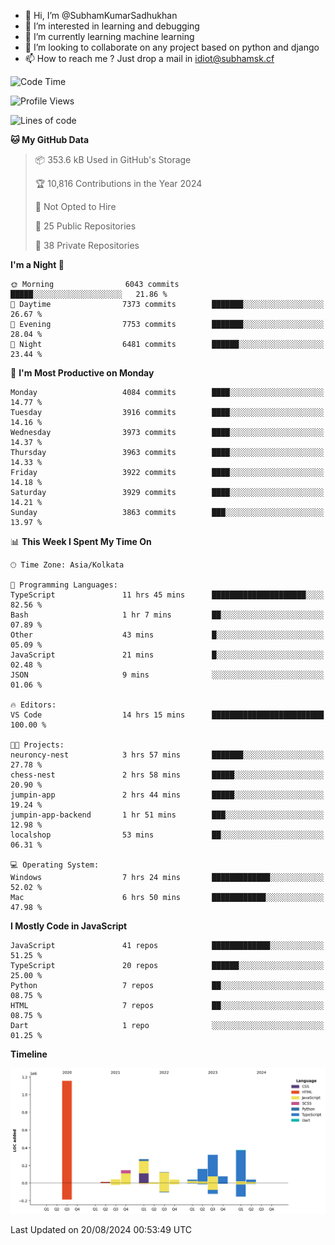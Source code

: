 - 👋 Hi, I’m @SubhamKumarSadhukhan
- 👀 I’m interested in learning and debugging
- 🌱 I’m currently learning machine learning
- 💞️ I’m looking to collaborate on any project based on python and django
- 📫 How to reach me ?
      Just drop a mail in idiot@subhamsk.cf

<!---
SubhamKumarSadhukhan/SubhamKumarSadhukhan is a ✨ special ✨ repository because its `README.md` (this file) appears on your GitHub profile.
You can click the Preview link to take a look at your changes.
--->


<!--START_SECTION:waka-->
![Code Time](http://img.shields.io/badge/Code%20Time-2%2C416%20hrs%203%20mins-blue)

![Profile Views](http://img.shields.io/badge/Profile%20Views-1-blue)

![Lines of code](https://img.shields.io/badge/From%20Hello%20World%20I%27ve%20Written-2.8%20million%20lines%20of%20code-blue)

**🐱 My GitHub Data** 

> 📦 353.6 kB Used in GitHub's Storage 
 > 
> 🏆 10,816 Contributions in the Year 2024
 > 
> 🚫 Not Opted to Hire
 > 
> 📜 25 Public Repositories 
 > 
> 🔑 38 Private Repositories 
 > 
**I'm a Night 🦉** 

```text
🌞 Morning                6043 commits        █████░░░░░░░░░░░░░░░░░░░░   21.86 % 
🌆 Daytime                7373 commits        ███████░░░░░░░░░░░░░░░░░░   26.67 % 
🌃 Evening                7753 commits        ███████░░░░░░░░░░░░░░░░░░   28.04 % 
🌙 Night                  6481 commits        ██████░░░░░░░░░░░░░░░░░░░   23.44 % 
```
📅 **I'm Most Productive on Monday** 

```text
Monday                   4084 commits        ████░░░░░░░░░░░░░░░░░░░░░   14.77 % 
Tuesday                  3916 commits        ████░░░░░░░░░░░░░░░░░░░░░   14.16 % 
Wednesday                3973 commits        ████░░░░░░░░░░░░░░░░░░░░░   14.37 % 
Thursday                 3963 commits        ████░░░░░░░░░░░░░░░░░░░░░   14.33 % 
Friday                   3922 commits        ████░░░░░░░░░░░░░░░░░░░░░   14.18 % 
Saturday                 3929 commits        ████░░░░░░░░░░░░░░░░░░░░░   14.21 % 
Sunday                   3863 commits        ███░░░░░░░░░░░░░░░░░░░░░░   13.97 % 
```


📊 **This Week I Spent My Time On** 

```text
🕑︎ Time Zone: Asia/Kolkata

💬 Programming Languages: 
TypeScript               11 hrs 45 mins      █████████████████████░░░░   82.56 % 
Bash                     1 hr 7 mins         ██░░░░░░░░░░░░░░░░░░░░░░░   07.89 % 
Other                    43 mins             █░░░░░░░░░░░░░░░░░░░░░░░░   05.09 % 
JavaScript               21 mins             █░░░░░░░░░░░░░░░░░░░░░░░░   02.48 % 
JSON                     9 mins              ░░░░░░░░░░░░░░░░░░░░░░░░░   01.06 % 

🔥 Editors: 
VS Code                  14 hrs 15 mins      █████████████████████████   100.00 % 

🐱‍💻 Projects: 
neuroncy-nest            3 hrs 57 mins       ███████░░░░░░░░░░░░░░░░░░   27.78 % 
chess-nest               2 hrs 58 mins       █████░░░░░░░░░░░░░░░░░░░░   20.90 % 
jumpin-app               2 hrs 44 mins       █████░░░░░░░░░░░░░░░░░░░░   19.24 % 
jumpin-app-backend       1 hr 51 mins        ███░░░░░░░░░░░░░░░░░░░░░░   12.98 % 
localshop                53 mins             ██░░░░░░░░░░░░░░░░░░░░░░░   06.31 % 

💻 Operating System: 
Windows                  7 hrs 24 mins       █████████████░░░░░░░░░░░░   52.02 % 
Mac                      6 hrs 50 mins       ████████████░░░░░░░░░░░░░   47.98 % 
```

**I Mostly Code in JavaScript** 

```text
JavaScript               41 repos            █████████████░░░░░░░░░░░░   51.25 % 
TypeScript               20 repos            ██████░░░░░░░░░░░░░░░░░░░   25.00 % 
Python                   7 repos             ██░░░░░░░░░░░░░░░░░░░░░░░   08.75 % 
HTML                     7 repos             ██░░░░░░░░░░░░░░░░░░░░░░░   08.75 % 
Dart                     1 repo              ░░░░░░░░░░░░░░░░░░░░░░░░░   01.25 % 
```



**Timeline**

![Lines of Code chart](https://raw.githubusercontent.com/SubhamKumarSadhukhan/SubhamKumarSadhukhan/main/assets/bar_graph.png)


 Last Updated on 20/08/2024 00:53:49 UTC
<!--END_SECTION:waka-->
